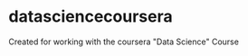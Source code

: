datasciencecoursera
===================

Created for working with the coursera "Data Science" Course
